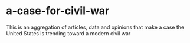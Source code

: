 # a-case-for-civil-war
This is an aggregation of articles, data and opinions that make a case the United States is trending toward a modern civil war
